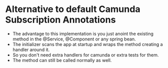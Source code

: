 # Alternative to default Camunda Subscription Annotations

* The advantage to this implementation is you just anoint the existing method in the @Service, @Component or any spring bean. 
* The initializer scans the app at startup and wraps the method creating a handler around it. 
* So you don't need extra handlers for camunda or extra tests for them. 
* The method can still be called normally as well.